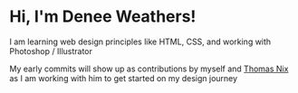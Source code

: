 <h1>Hi, I'm Denee Weathers!</h1>

<p>I am learning web design principles like HTML, CSS, and working with Photoshop / Illustrator</p>
<p>My early commits will show up as contributions by myself and <a href="https://www.github.com/ThomasjNix">Thomas Nix</a> as I am working with him to get started on my design journey</p>